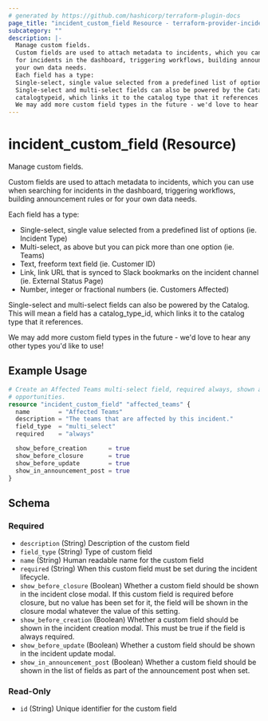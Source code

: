 ```yaml
---
# generated by https://github.com/hashicorp/terraform-plugin-docs
page_title: "incident_custom_field Resource - terraform-provider-incident"
subcategory: ""
description: |-
  Manage custom fields.
  Custom fields are used to attach metadata to incidents, which you can use when searching
  for incidents in the dashboard, triggering workflows, building announcement rules or for
  your own data needs.
  Each field has a type:
  Single-select, single value selected from a predefined list of options (ie. Incident Type)Multi-select, as above but you can pick more than one option (ie. Teams)Text, freeform text field (ie. Customer ID)Link, link URL that is synced to Slack bookmarks on the incident channel (ie. External Status Page)Number, integer or fractional numbers (ie. Customers Affected)
  Single-select and multi-select fields can also be powered by the Catalog. This will mean a field has a
  catalogtypeid, which links it to the catalog type that it references.
  We may add more custom field types in the future - we'd love to hear any other types you'd like to use!
---
```


# incident_custom_field (Resource)

Manage custom fields.

Custom fields are used to attach metadata to incidents, which you can use when searching
for incidents in the dashboard, triggering workflows, building announcement rules or for
your own data needs.

Each field has a type:

- Single-select, single value selected from a predefined list of options (ie. Incident Type)
- Multi-select, as above but you can pick more than one option (ie. Teams)
- Text, freeform text field (ie. Customer ID)
- Link, link URL that is synced to Slack bookmarks on the incident channel (ie. External Status Page)
- Number, integer or fractional numbers (ie. Customers Affected)

Single-select and multi-select fields can also be powered by the Catalog. This will mean a field has a
catalog_type_id, which links it to the catalog type that it references.

We may add more custom field types in the future - we'd love to hear any other types you'd like to use!

## Example Usage

```terraform
# Create an Affected Teams multi-select field, required always, shown at all
# opportunities.
resource "incident_custom_field" "affected_teams" {
  name        = "Affected Teams"
  description = "The teams that are affected by this incident."
  field_type  = "multi_select"
  required    = "always"

  show_before_creation      = true
  show_before_closure       = true
  show_before_update        = true
  show_in_announcement_post = true
}
```

<!-- schema generated by tfplugindocs -->
## Schema

### Required

- `description` (String) Description of the custom field
- `field_type` (String) Type of custom field
- `name` (String) Human readable name for the custom field
- `required` (String) When this custom field must be set during the incident lifecycle.
- `show_before_closure` (Boolean) Whether a custom field should be shown in the incident close modal. If this custom field is required before closure, but no value has been set for it, the field will be shown in the closure modal whatever the value of this setting.
- `show_before_creation` (Boolean) Whether a custom field should be shown in the incident creation modal. This must be true if the field is always required.
- `show_before_update` (Boolean) Whether a custom field should be shown in the incident update modal.
- `show_in_announcement_post` (Boolean) Whether a custom field should be shown in the list of fields as part of the announcement post when set.

### Read-Only

- `id` (String) Unique identifier for the custom field



